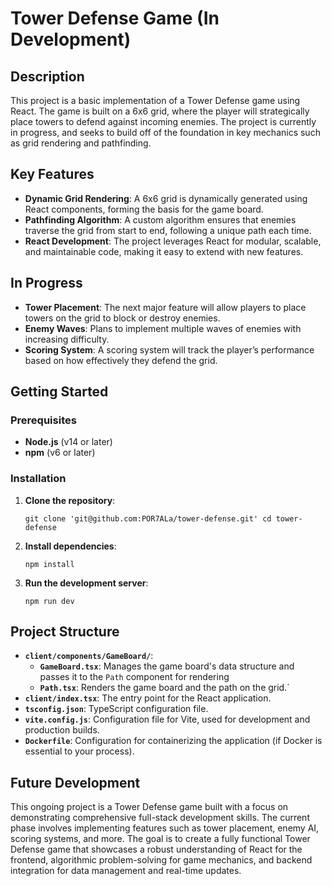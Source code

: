 # Tower Defense Game (In Development)

## Description

This project is a basic implementation of a Tower Defense game using React. The game is built on a 6x6 grid, where the player will strategically place towers to defend against incoming enemies. The project is currently in progress, and seeks to build off of the foundation in key mechanics such as grid rendering and pathfinding.

## Key Features

- **Dynamic Grid Rendering**: A 6x6 grid is dynamically generated using React components, forming the basis for the game board.
- **Pathfinding Algorithm**: A custom algorithm ensures that enemies traverse the grid from start to end, following a unique path each time.
- **React Development**: The project leverages React for modular, scalable, and maintainable code, making it easy to extend with new features.

## In Progress

- **Tower Placement**: The next major feature will allow players to place towers on the grid to block or destroy enemies.
- **Enemy Waves**: Plans to implement multiple waves of enemies with increasing difficulty.
- **Scoring System**: A scoring system will track the player’s performance based on how effectively they defend the grid.

## Getting Started

### Prerequisites

- **Node.js** (v14 or later)
- **npm** (v6 or later)

### Installation

1. **Clone the repository**:

   `git clone 'git@github.com:POR7ALa/tower-defense.git' cd tower-defense`

2. **Install dependencies**:

   `npm install`

3. **Run the development server**:

   `npm run dev`

## Project Structure

- **`client/components/GameBoard/`**:
  - **`GameBoard.tsx`**: Manages the game board's data structure and passes it to the `Path` component for rendering
  - **`Path.tsx`**: Renders the game board and the path on the grid.`
- **`client/index.tsx`**: The entry point for the React application.
- **`tsconfig.json`**: TypeScript configuration file.
- **`vite.config.js`**: Configuration file for Vite, used for development and production builds.
- **`Dockerfile`**: Configuration for containerizing the application (if Docker is essential to your process).

## Future Development

This ongoing project is a Tower Defense game built with a focus on demonstrating comprehensive full-stack development skills. The current phase involves implementing features such as tower placement, enemy AI, scoring systems, and more. The goal is to create a fully functional Tower Defense game that showcases a robust understanding of React for the frontend, algorithmic problem-solving for game mechanics, and backend integration for data management and real-time updates.

